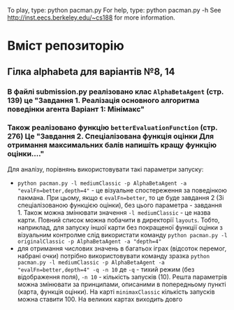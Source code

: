 To play, type:   python pacman.py
For help, type:  python pacman.py -h
See http://inst.eecs.berkeley.edu/~cs188 for more information.

# Вміст репозиторію

## Гілка alphabeta для варіантів №8, 14

### В файлі submission.py реалізовано клас ```AlphaBetaAgent``` (стр. 139) це "Завдання 1. Реалізація основного алгоритма поведінки агента Варіант 1: Мінімакс"

### Також реалізовано функцію ```betterEvaluationFunction``` (стр. 276) Це "Завдання 2. Спеціалізована функція оцінки Для отримання максимальних балів напишіть кращу функцію оцінки...."

Для аналізу, порівнянь використовувати такі параметри запуску:

- ```python pacman.py -l mediumClassic -p AlphaBetaAgent -a "evalFn=better,depth=4"``` - це візуальне спостереження за поведінкою пакмана. При цьому, якщо є ```evalFn=better```, то це буде завдання 2 (Зі спеціалізованою функцією оцінки), без цього параметра - завдання 1. Також можна змінювати значення ```-l mediumClassic``` - це назва карти. Повний список можна побачити в директорії ```layouts```. Тобто, наприклад, для запуску іншої карти без покращеної функції оцінки з візуальним контролме слід використати команду ```python pacman.py -l originalClassic -p AlphaBetaAgent -a "depth=4"```
- для отримання числових значень в багатьох іграх (відсоток перемог, набрані очки) потрібно використовувати команду зразка ```python pacman.py -l mediumClassic -p AlphaBetaAgent -a "evalFn=better,depth=4" -q -n 10``` де ```-q``` - тихий режим (без відображення поля), ```-n 10``` - кількість запусків (10). Решта параметрів можна змінювати за принципами, описаними в попередньому пункті (карта, функція оцінки). На карті ```minimaxClassic``` кількість запусків можна ставити 100. На великих картах виходить довго
